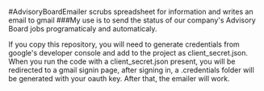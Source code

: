 #AdvisoryBoardEmailer scrubs spreadsheet for information and writes an email to gmail
###My use is to send the status of our company's Advisory Board jobs programaticaly and automaticaly. 

If you copy this repository, you will need to generate credentials from google's developer console and add to the project as client_secret.json.  When you run the code with a client_secret.json present, you will be redirected to a gmail signin page, after signing in, a .credentials folder will be generated with your oauth key.  After that, the emailer will work.